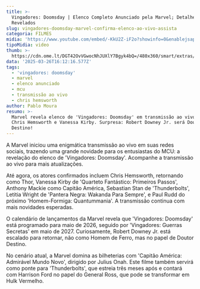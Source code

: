 ```yaml
---
title: >-
  Vingadores: Doomsday | Elenco Completo Anunciado pela Marvel; Detalhes
  Revelados
slug: vingadores-doomsday-marvel-confirma-elenco-ao-vivo-assista
categoria: FILMES
midia: 'https://www.youtube.com/embed/-KkU2Z-iF2o?showinfo=0&enablejsapi=1'
tipoMidia: video
thumb: >-
  https://cdn.ome.lt/DGT42OvVGwocNhJUXlY7Bgyk4bQ=/480x360/smart/extras/conteudos/omelete_THUMB_-_2025-03-26T125003.919.png
data: '2025-03-26T16:12:16.577Z'
tags:
  - 'vingadores: doomsday'
  - marvel
  - elenco anunciado
  - mcu
  - transmissão ao vivo
  - chris hemsworth
author: Pablo Moura
resumo: >-
  Marvel revela elenco de 'Vingadores: Doomsday' em transmissão ao vivo, com
  Chris Hemsworth e Vanessa Kirby. Surpresa: Robert Downey Jr. será Doutor
  Destino!
---
```


A Marvel iniciou uma enigmática transmissão ao vivo em suas redes sociais, trazendo uma grande novidade para os entusiastas do MCU: a revelação do elenco de 'Vingadores: Doomsday'. Acompanhe a transmissão ao vivo para mais atualizações.

Até agora, os atores confirmados incluem Chris Hemsworth, retornando como Thor, Vanessa Kirby de 'Quarteto Fantástico: Primeiros Passos', Anthony Mackie como Capitão América, Sebastian Stan de 'Thunderbolts', Letitia Wright de 'Pantera Negra: Wakanda Para Sempre', e Paul Rudd do próximo 'Homem-Formiga: Quantummania'. A transmissão continua com mais novidades esperadas.

O calendário de lançamentos da Marvel revela que 'Vingadores: Doomsday' está programado para maio de 2026, seguido por 'Vingadores: Guerras Secretas' em maio de 2027. Curiosamente, Robert Downey Jr. está escalado para retornar, não como Homem de Ferro, mas no papel de Doutor Destino.

No cenário atual, a Marvel domina as bilheterias com 'Capitão América: Admirável Mundo Novo', dirigido por Julius Onah. Este filme também servirá como ponte para 'Thunderbolts', que estreia três meses após e contará com Harrison Ford no papel do General Ross, que pode se transformar em Hulk Vermelho.
